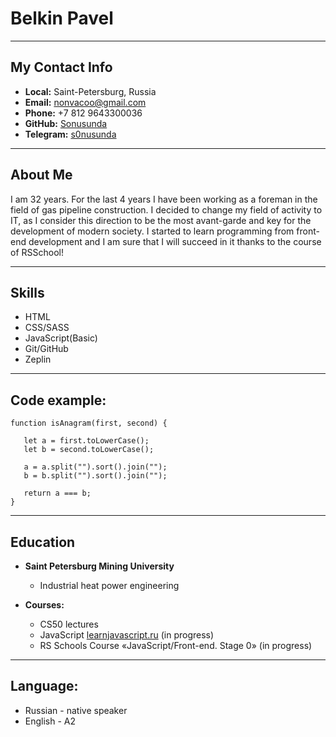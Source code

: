 # Belkin Pavel

----

## My Contact Info

- **Local:** Saint-Petersburg, Russia
- **Email:** [nonvacoo@gmail.com](nonvacoo@gmail.com)
- **Phone:** +7 812 9643300036
- **GitHub:** [Sonusunda](https://github.com/Sonusunda)
- **Telegram:** [s0nusunda](https://t.me/s0nusunda)

----

## About Me

I am 32 years. For the last 4 years I have been working as a foreman in the field of gas pipeline construction. I decided to change my field of activity to IT, as I consider this direction to be the most avant-garde and key for the development of modern society.
I started to learn programming from front-end development and I am sure that I will succeed in it thanks to the course of RSSchool!

----

## Skills

- HTML
- CSS/SASS
- JavaScript(Basic)
- Git/GitHub
- Zeplin

----

## Code example:
```
function isAnagram(first, second) {

   let a = first.toLowerCase();
   let b = second.toLowerCase();

   a = a.split("").sort().join("");
   b = b.split("").sort().join("");

   return a === b;
}
```

----

## Education

- **Saint Petersburg Mining University**
    - Industrial heat power engineering

- **Courses:**
    - CS50 lectures
    - JavaScript [learnjavascript.ru](https://learn.javascript.ru/) (in progress)
    - RS Schools Course «JavaScript/Front-end. Stage 0» (in progress)

----

## Language:

- Russian - native speaker
- English - A2